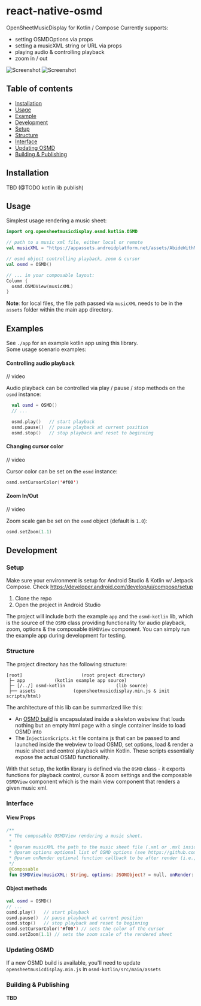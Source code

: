 # react-native-osmd

OpenSheetMusicDisplay for Kotlin / Compose
Currently supports:
- setting OSMDOptions via props
- setting a musicXML string or URL via props
- playing audio & controlling playback
- zoom in / out

![Screenshot](screenshot_1.jpg)
![Screenshot](screenshot_2.jpg)

## Table of contents
* [Installation](#installation)
* [Usage](#usage)
* [Example](#example)
* [Development](#development)
* [Setup](#setup)
* [Structure](#structure)
* [Interface](#interface)
* [Updating OSMD](#updating-osmd)
* [Building & Publishing](#building--publishing)

## Installation

TBD (@TODO kotlin lib publish)

## Usage

Simplest usage rendering a music sheet:
```kotlin
import org.opensheetmusicdisplay.osmd.kotlin.OSMD

// path to a music xml file, either local or remote
val musicXML = "https://appassets.androidplatform.net/assets/AbideWithMe.mxl"

// osmd object controlling playback, zoom & cursor
val osmd = OSMD()

// ... in your composable layout:
Column {
  osmd.OSMDView(musicXML)
}
```

**Note**: for local files, the file path passed via `musicXML` needs to be in the `assets` folder within the main app directory. 

## Examples
See `./app` for an example kotlin app using this library.  
Some usage scenario examples:

#### Controlling audio playback

// video

Audio playback can be controlled via play / pause / stop methods on the `osmd` instance:  

```kotlin
  val osmd = OSMD()
  // ...

  osmd.play()   // start playback
  osmd.pause()  // pause playback at current position
  osmd.stop()   // stop playback and reset to beginning
```
#### Changing cursor color

// video

Cursor color can be set  on the `osmd` instance:
```kotlin
osmd.setCursorColor('#f00')
```

#### Zoom In/Out

// video

Zoom scale gan be set on the `osmd` object (default is `1.0`):
```kotlin
osmd.setZoom(1.1)
```

## Development

### Setup
Make sure your environment is setup for Android Studio & Kotlin w/ Jetpack Compose.
Check https://developer.android.com/develop/ui/compose/setup 



1. Clone the repo
2. Open the project in Android Studio

The project will include both the example `app` and the `osmd-kotlin` lib, which is the source of the `OSMD` class providing functionality for audio playback, zoom, options & the composable `OSMDView` component. You can simply run the example app during development for testing.


### Structure
The project directory has the following structure:
```
[root]                      (root project directory)
 ├─ app           (kotlin example app source) 
 ├─ [/../] osmd-kotlin                   (lib source) 
 ├── assets              (opensheetmusicdisplay.min.js & init scripts/html) 
```
The architecture of this lib can be summarized like this:
- An [OSMD build](https://github.com/opensheetmusicdisplay/opensheetmusicdisplay) is encapsulated inside a skeleton  webview that loads nothing but an empty html page with a single container inside to load OSMD into
- The `InjectionScripts.kt` file contains js that can be passed to and launched inside the webview to load OSMD, set options, load & render a music sheet and control playback within Kotlin. These scripts essentially expose the actual OSMD functionality.

With that setup, the kotlin library is defined via the `OSMD` class -  it exports functions for playback control, cursor & zoom settings and the composable `OSMDView` component which is the main view component that renders a given music xml.

### Interface

#### View Props
```kotlin
/**
 * The composable OSMDView rendering a music sheet.
 *
 * @param musicXML the path to the music sheet file (.xml or .mxl inside assets folder)
 * @param options optional list of OSMD options (see https://github.com/opensheetmusicdisplay/osmd-types-player )
 * @param onRender optional function callback to be after render (i.e., for loading indicators etc.)
 */
 @Composable
 fun OSMDView(musicXML: String, options: JSONObject? = null, onRender: (() -> Unit)? = null)
```
#### Object methods
```kotlin
val osmd = OSMD()
// ...
osmd.play()   // start playback
osmd.pause()  // pause playback at current position
osmd.stop()   // stop playback and reset to beginning
osmd.setCursorColor('#f00') // sets the color of the cursor
osmd.setZoom(1.1) // sets the zoom scale of the rendered sheet
```

### Updating OSMD
If a new OSMD build is available, you'll need to update `opensheetmusicdisplay.min.js` in `osmd-kotlin/src/main/assets`

### Building & Publishing

**TBD**

